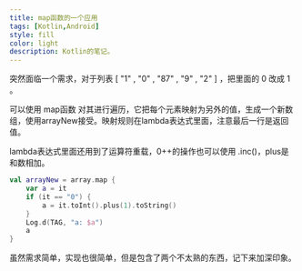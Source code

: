 ```yaml
---
title: map函数的一个应用
tags: [Kotlin,Android]
style: fill
color: light
description: Kotlin的笔记。
---
```


突然面临一个需求，对于列表 [ "1" , "0" ,  "87" ,  "9" ,  "2" ] ，把里面的 0 改成 1 。

可以使用 map函数 对其进行遍历，它把每个元素映射为另外的值，生成一个新数组，使用arrayNew接受。映射规则在lambda表达式里面，注意最后一行是返回值。

lambda表达式里面还用到了运算符重载，0++的操作也可以使用 .inc()，plus是和数相加。

```kotlin
val arrayNew = array.map {
    var a = it
    if (it == "0") {
        a = it.toInt().plus(1).toString()
    }
    Log.d(TAG, "a: $a")
    a
}
```

虽然需求简单，实现也很简单，但是包含了两个不太熟的东西，记下来加深印象。